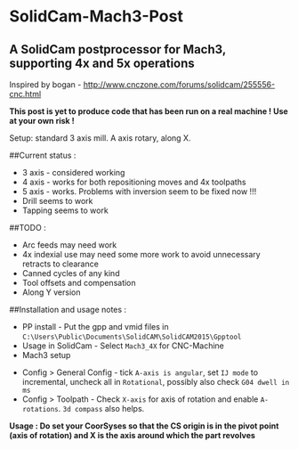 # SolidCam-Mach3-Post
## A SolidCam postprocessor for Mach3, supporting 4x and 5x operations

Inspired by bogan - http://www.cnczone.com/forums/solidcam/255556-cnc.html

**This post is yet to produce code that has been run on a real machine ! Use at your own risk !**

Setup: standard 3 axis mill. A axis rotary, along X.

##Current status :
 - 3 axis - considered working
 - 4 axis - works for both repositioning moves and 4x toolpaths
 - 5 axis - works. Problems with inversion seem to be fixed now !!!
 - Drill seems to work
 - Tapping seems to work
 
##TODO :
 - Arc feeds may need work
 - 4x indexial use may need some more work to avoid unnecessary retracts to clearance
 - Canned cycles of any kind
 - Tool offsets and compensation
 - Along Y version

##Installation and usage notes :
 - PP install - Put the gpp and vmid files in `C:\Users\Public\Documents\SolidCAM\SolidCAM2015\Gpptool`
 - Usage in SolidCam - Select `Mach3_4X` for CNC-Machine
 - Mach3 setup
  * Config > General Config - tick `A-axis is angular`, set `IJ mode` to incremental, uncheck all in `Rotational`, possibly also check `G04 dwell in ms`
  * Config > Toolpath - Check `X-axis` for axis of rotation and enable `A-rotations`. `3d compass` also helps.

**Usage : Do set your CoorSyses so that the CS origin is in the pivot point (axis of rotation) and X is the axis around which the part revolves**